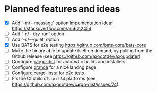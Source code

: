 # Planned features and ideas

- [X] Add '-m/--message' option Implementation idea:
    <https://stackoverflow.com/a/56012454>
- [ ] Add '-n/--dry-run' option
- [ ] Add '-q/--quiet' option
- [X] Use BATS for e2e testing <https://github.com/bats-core/bats-core>
- [ ] Make the binary able to update itself on demand, by pulling from the
    Github release (see <https://github.com/axodotdev/axoupdater>)
- [ ] Configure
  [cargo-dist](https://opensource.axo.dev/cargo-dist/book/introduction.html) for
  automatic builds and installers
- [ ] Configure [oranda](https://opensource.axo.dev/oranda/) for a nice landing
  page
- [ ] Configure [cargo-insta](https://insta.rs/docs/) for e2e tests
- [ ] Fix the CI build of `aarch64` platforms (see <https://github.com/axodotdev/cargo-dist/issues/74>)

